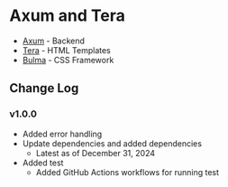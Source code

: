 # Axum and Tera

- [Axum](https://github.com/tokio-rs/axum) - Backend
- [Tera](https://github.com/Keats/tera) - HTML Templates
- [Bulma](https://bulma.io/) - CSS Framework

## Change Log

### v1.0.0

- Added error handling
- Update dependencies and added dependencies
  - Latest as of December 31, 2024
- Added test
  - Added GitHub Actions workflows for running test
